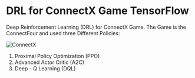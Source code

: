 # DRL for ConnectX Game TensorFlow
Deep Reinforcement Learning (DRL) for ConnectX Game. The Game is the ConnectFour and used three Different Policies:

![ConnectX](https://user-images.githubusercontent.com/72823989/130362187-a366e01d-84fb-4884-9d46-62b432db8c51.png)

1. Proximal Policy Optimization (PPO)
2. Advanced Actor Critic (A2C)
3. Deep - Q Learning (DQL)
